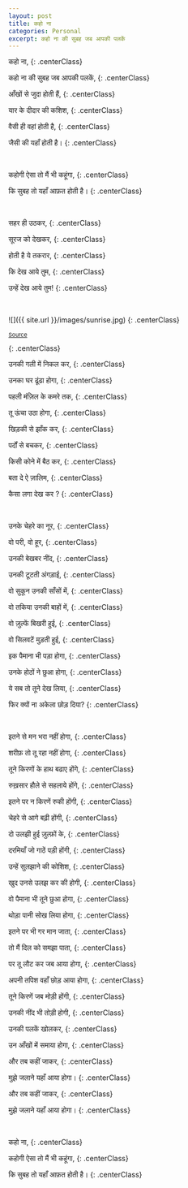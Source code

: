 ```yaml
---
layout: post
title: कहो ना
categories: Personal
excerpt: कहो ना की सुबह जब आपकी पलकें
---
```


कहो ना,
{: .centerClass}

कहो ना की सुबह जब आपकी पलकें,
{: .centerClass}

आँखों से जुदा होती हैं,
{: .centerClass}

यार के दीदार की कशिश,
{: .centerClass}

वैसी ही वहां होती है,
{: .centerClass}

जैसी की यहाँ होती है।
{: .centerClass}

&nbsp;

कहोगी ऐसा तो मैं भी कहूंगा,
{: .centerClass}

कि सुबह तो यहाँ आफ़त होती है।
{: .centerClass}

&nbsp;

सहर ही उठकर,
{: .centerClass}

सूरज को देखकर,
{: .centerClass}

होती है ये तकरार,
{: .centerClass}

कि देख आये तुम,
{: .centerClass}

उन्हें देख आये तुम!
{: .centerClass}

&nbsp;

![]({{ site.url }}/images/sunrise.jpg)
{: .centerClass}

<p style="font-size:11px"><a href="https://unsplash.com/photos/t0WjbJCs-t8" target="_blank">Source</a></p>
{: .centerClass}

उनकी गली में निकल कर,
{: .centerClass}

उनका घर ढूंढा होगा,
{: .centerClass}

पहली मंज़िल के कमरे तक,
{: .centerClass}

तू ऊंचा उठा होगा,
{: .centerClass}

खिड़की से झाँक कर,
{: .centerClass}

पर्दों से बचकर,
{: .centerClass}

किसी कोने में बैठ कर,
{: .centerClass}

बता दे ऐ ज़ालिम,
{: .centerClass}

कैसा लगा देख कर ?
{: .centerClass}

&nbsp;

उनके चेहरे का नूर,
{: .centerClass}

वो परी, वो हूर,
{: .centerClass}

उनकी बेखबर नींद,
{: .centerClass}

उनकी टूटती अंगड़ाई,
{: .centerClass}

वो सुकून उनकी साँसों में,
{: .centerClass}

वो तकिया उनकी बाहों में,
{: .centerClass}

वो ज़ुल्फें बिखरी हुई,
{: .centerClass}

वो सिलवटें मुड़ती हुई,
{: .centerClass}

इक पैमाना भी पड़ा होगा,
{: .centerClass}

उनके होठों ने छुआ होगा,
{: .centerClass}

ये सब तो तूने देख लिया,
{: .centerClass}

फिर क्यों ना अकेला छोड़ दिया?
{: .centerClass}

&nbsp;

इतने से मन भरा नहीं होगा,
{: .centerClass}

शरीफ़ तो तू रहा नहीं होगा,
{: .centerClass}

तूने किरणों के हाथ बढाए होंगे,
{: .centerClass}

रुख़सार हौले से सहलाये होंगे,
{: .centerClass}

इतने पर न किरणें रुकी होंगी,
{: .centerClass}

चेहरे से आगे बढ़ी होंगी,
{: .centerClass}

दो उलझी हुई ज़ुल्फ़ों के,
{: .centerClass}

दरमियाँ जो गाठें पड़ी होंगी,
{: .centerClass}

उन्हें सुलझाने की कोशिश,
{: .centerClass}

खुद उनसे उलझ कर की होगी,
{: .centerClass}

वो पैमाना भी तूने छुआ होगा,
{: .centerClass}

थोड़ा पानी सोख लिया होगा,
{: .centerClass}

इतने पर भी गर मान जाता,
{: .centerClass}

तो मैं दिल को समझा पाता,
{: .centerClass}

पर तू लौट कर जब आया होगा,
{: .centerClass}

अपनी तपिश वहाँ छोड़ आया होगा,
{: .centerClass}

तूने किरणें जब मोड़ी होंगी,
{: .centerClass}

उनकी नींद भी तोड़ी होगी,
{: .centerClass}

उनकी पलकें खोलकर,
{: .centerClass}

उन आँखों में समाया होगा,
{: .centerClass}

और तब कहीं जाकर,
{: .centerClass}

मुझे जलाने यहाँ आया होगा।
{: .centerClass}

और तब कहीं जाकर,
{: .centerClass}

मुझे जलाने यहाँ आया होगा।
{: .centerClass}

&nbsp;

कहो ना,
{: .centerClass}

कहोगी ऐसा तो मैं भी कहूंगा,
{: .centerClass}

कि सुबह तो यहाँ आफ़त होती है।
{: .centerClass}


&nbsp;
